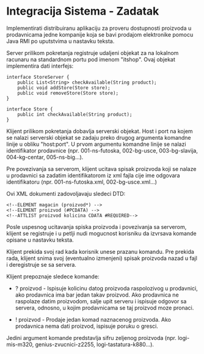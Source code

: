 Integracija Sistema - Zadatak
=============================

Implementirati distribuiranu aplikaciju za proveru dostupnosti proizvoda u
prodavnicama jedne kompanije koja se bavi prodajom elektronike pomocu Java
RMI po uputstvima u nastavku teksta.

Server prilikom pokretanja registruje udaljeni objekat za na lokalnom racunaru
na standardnom portu pod imenom "itshop". Ovaj objekat implementira dati
interfejs:  

```
interface StoreServer {  
	public List<String> checkAvailable(String product);  
	public void addStore(Store store);  
	public void removeStore(Store store);  
}  
```

```
interface Store {  
	public int checkAvailable(String product);  
}  
```

Klijent prilikom pokretanja dobavlja serverski objekat. Host i port na kojem se
nalazi serverski objekat se zadaju preko drugog argumenta komandne linije u
obliku "host:port". U prvom argumentu komandne linije se nalazi identifikator
prodavnice (npr. 001-ns-futoska, 002-bg-usce, 003-bg-slavija, 004-kg-centar,
005-ns-big...).

Pre povezivanja sa serverom, klijent ucitava spisak proizvoda koji se nalaze u
prodavnici sa zadatim identifikatorom iz xml fajla cije ime odgovara
identifikatoru (npr. 001-ns-futoska.xml, 002-bg-usce.xml...)

Ovi XML dokumenti zadovoljavaju sledeci DTD:  
```
<!--ELEMENT magacin (proizvod*) -->  
<!--ELEMENT proizvod (#PCDATA) -->  
<!--ATTLIST proizvod kolicina CDATA #REQUIRED-->  
```
Posle uspesnog ucitavanja spiska proizvoda i povezivanja sa serverom, klijent
se registruje i u petlji nudi mogucnost korisniku da izvrsava komande opisane
u nastavku teksta.

Klijent prekida svoj rad kada korisnik unese prazanu komandu. Pre prekida rada,
klijent snima svoj (eventualno izmenjeni) spisak proizvoda nazad u fajl i
deregistruje se sa servera.

Klijent prepoznaje sledece komande:

-  ? proizvod - Ispisuje kolicinu datog proizvoda raspolozivog u prodavnici, ako
               prodavnica ima bar jedan takav proizvod. Ako prodavnica ne
               raspolaze datim proizvodom, salje upit serveru i ispisuje
               odgovor sa servera, odnosno, u kojim prodavnicama se taj
               proizvod moze pronaci.

-  ! proizvod - Prodaje jedan komad naznacenog proizvoda. Ako prodavnica nema
               dati proizvod, ispisuje poruku o gresci.

Jedini argument komande predstavlja sifru zeljenog proizvoda (npr. logi-mis-m320,
genius-zvucnici-z2255, logi-tastatura-k880...).
